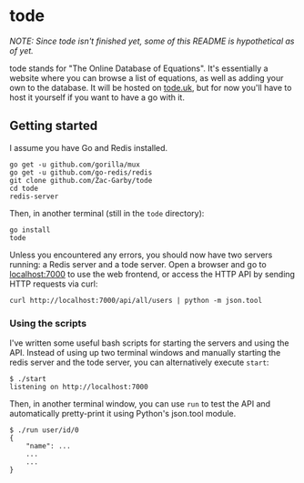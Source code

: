 # tode

_NOTE: Since tode isn't finished yet, some of this README is hypothetical as of yet._

tode stands for "The Online Database of Equations". It's essentially a website where you can browse a list of equations, as well as adding your own to the database. It will be hosted on [tode.uk](http://tode.uk), but for now you'll have to host it yourself if you want to have a go with it.

## Getting started

I assume you have Go and Redis installed.

```
go get -u github.com/gorilla/mux
go get -u github.com/go-redis/redis
git clone github.com/Zac-Garby/tode
cd tode
redis-server
```

Then, in another terminal (still in the `tode` directory):

```
go install
tode
```

Unless you encountered any errors, you should now have two servers running: a Redis server and a tode server. Open a browser and go to [localhost:7000](http://localhost:7000) to use the web frontend, or access the HTTP API by sending HTTP requests via curl:

```
curl http://localhost:7000/api/all/users | python -m json.tool
```

### Using the scripts

I've written some useful bash scripts for starting the servers and using the API. Instead of using up two terminal windows and manually starting the redis server and the tode server, you can alternatively execute `start`:

```
$ ./start
listening on http://localhost:7000
```

Then, in another terminal window, you can use `run` to test the API and automatically pretty-print it using Python's json.tool module.

```
$ ./run user/id/0
{
	"name": ...
	...
	...
}
```
